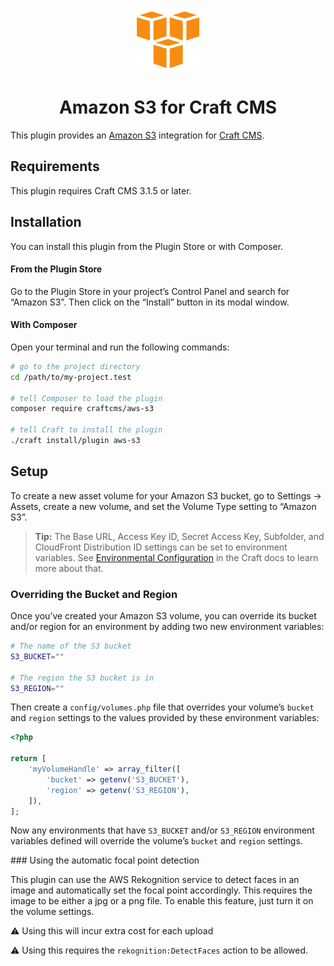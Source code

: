 <p align="center"><img src="./src/icon.svg" width="100" height="100" alt="Amazon S3 for Craft CMS icon"></p>

<h1 align="center">Amazon S3 for Craft CMS</h1>

This plugin provides an [Amazon S3](https://aws.amazon.com/s3/) integration for [Craft CMS](https://craftcms.com/).

## Requirements

This plugin requires Craft CMS 3.1.5 or later.

## Installation

You can install this plugin from the Plugin Store or with Composer.

#### From the Plugin Store

Go to the Plugin Store in your project’s Control Panel and search for “Amazon S3”. Then click on the “Install” button in its modal window.

#### With Composer

Open your terminal and run the following commands:

```bash
# go to the project directory
cd /path/to/my-project.test

# tell Composer to load the plugin
composer require craftcms/aws-s3

# tell Craft to install the plugin
./craft install/plugin aws-s3
```

## Setup

To create a new asset volume for your Amazon S3 bucket, go to Settings → Assets, create a new volume, and set the Volume Type setting to “Amazon S3”.

> **Tip:** The Base URL, Access Key ID, Secret Access Key, Subfolder, and CloudFront Distribution ID settings can be set to environment variables. See [Environmental Configuration](https://docs.craftcms.com/v3/config/environments.html) in the Craft docs to learn more about that.

### Overriding the Bucket and Region

Once you’ve created your Amazon S3 volume, you can override its bucket and/or region for an environment by adding two new environment variables:

```bash
# The name of the S3 bucket
S3_BUCKET=""

# The region the S3 bucket is in
S3_REGION=""
```

Then create a `config/volumes.php` file that overrides your volume’s `bucket` and `region` settings to the values provided by these environment variables:

```php
<?php

return [
    'myVolumeHandle' => array_filter([
        'bucket' => getenv('S3_BUCKET'),
        'region' => getenv('S3_REGION'),
    ]),
];
```

Now any environments that have `S3_BUCKET` and/or `S3_REGION` environment variables defined will override the volume’s `bucket` and `region` settings.

### Using the automatic focal point detection

This plugin can use the AWS Rekognition service to detect faces in an image and automatically set the focal point accordingly. This requires the image to be either a jpg or a png file. To enable this feature, just turn it on the volume settings.

:warning: ️Using this will incur extra cost for each upload

:warning: ️Using this requires the <code>rekognition:DetectFaces</code> action to be allowed.
